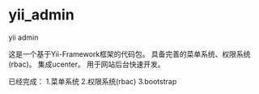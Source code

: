 yii_admin
=========

yii admin

这是一个基于Yii-Framework框架的代码包。
具备完善的菜单系统、权限系统(rbac)。
集成ucenter。
用于网站后台快速开发。

已经完成：
1.菜单系统
2.权限系统(rbac)
3.bootstrap

